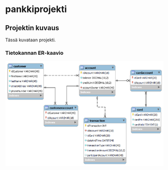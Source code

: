 # pankkiprojekti

## Projektin kuvaus

Tässä kuvataan projekti.

### Tietokannan ER-kaavio

<img src="er.png">